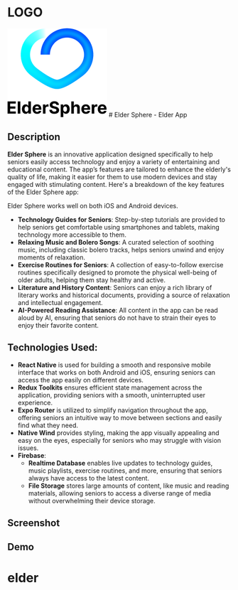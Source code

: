 # LOGO
<img src="./readme/logo.png">
# Elder Sphere - Elder App

## Description
**Elder Sphere** is an innovative application designed specifically to help seniors easily access technology and enjoy a variety of entertaining and educational content. The app’s features are tailored to enhance the elderly's quality of life, making it easier for them to use modern devices and stay engaged with stimulating content. Here's a breakdown of the key features of the Elder Sphere app:

Elder Sphere works well on both iOS and Android devices.

- **Technology Guides for Seniors**: Step-by-step tutorials are provided to help seniors get comfortable using smartphones and tablets, making technology more accessible to them.
- **Relaxing Music and Bolero Songs**: A curated selection of soothing music, including classic bolero tracks, helps seniors unwind and enjoy moments of relaxation.
- **Exercise Routines for Seniors**: A collection of easy-to-follow exercise routines specifically designed to promote the physical well-being of older adults, helping them stay healthy and active.
- **Literature and History Content**: Seniors can enjoy a rich library of literary works and historical documents, providing a source of relaxation and intellectual engagement.
- **AI-Powered Reading Assistance**: All content in the app can be read aloud by AI, ensuring that seniors do not have to strain their eyes to enjoy their favorite content.


## Technologies Used:
- **React Native** is used for building a smooth and responsive mobile interface that works on both Android and iOS, ensuring seniors can access the app easily on different devices.
- **Redux Toolkits** ensures efficient state management across the application, providing seniors with a smooth, uninterrupted user experience.
- **Expo Router** is utilized to simplify navigation throughout the app, offering seniors an intuitive way to move between sections and easily find what they need.
- **Native Wind** provides styling, making the app visually appealing and easy on the eyes, especially for seniors who may struggle with vision issues.
- **Firebase**:
  - **Realtime Database** enables live updates to technology guides, music playlists, exercise routines, and more, ensuring that seniors always have access to the latest content.
  - **File Storage** stores large amounts of content, like music and reading materials, allowing seniors to access a diverse range of media without overwhelming their device storage.

## Screenshot

## Demo

# elder
